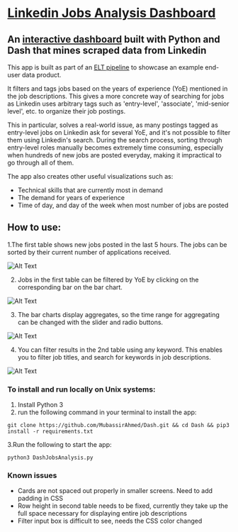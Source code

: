 # [Linkedin Jobs Analysis Dashboard](https://easy-bottles-grin-34-125-254-54.loca.lt)

## An [interactive dashboard](https://easy-bottles-grin-34-125-254-54.loca.lt) built with Python and Dash that mines scraped data from Linkedin 

This app is built as part of an [ELT pipeline](https://github.com/MubassirAhmed/ELT-Data-Pipeline) to showcase an example end-user data product. 

It filters and tags jobs based on the years of experience (YoE) mentioned in the job descriptions. This gives a more concrete way of searching for jobs as Linkedin uses arbitrary tags such as 'entry-level', 'associate', 'mid-senior level', etc. to organize their job postings.

This in particular, solves a real-world issue, as many postings tagged as entry-level jobs on Linkedin ask for several YoE, and it's not possible to filter them using Linkedin's search. During the search process, sorting through entry-level roles manually becomes extremely time consuming, especially when hundreds of new jobs are posted everyday, making it impractical to go through all of them. 

The app also creates other useful visualizations such as:

* Technical skills that are currently most in demand
* The demand for years of experience
* Time of day, and day of the week when most number of jobs are posted

## How to use:
1.The first table shows new jobs posted in the last 5 hours. The jobs can be sorted by their current number of applications received.

![Alt Text](https://media.giphy.com/media/ZHNF7pWf8732V9dpoM/giphy.gif)

2. Jobs in the first table can be filtered by YoE by clicking on the corresponding bar on the bar chart.

![Alt Text](https://media.giphy.com/media/T5BTftQVy2sMqcaFF6/giphy.gif)

3. The bar charts display aggregates, so the time range for aggregating can be changed with the slider and radio buttons.

![Alt Text](https://media.giphy.com/media/ZjhLBSry5UfLPGoKfE/giphy.gif)

4. You can filter results in the 2nd table using any keyword. This enables you to filter job titles, and search for keywords in job descriptions.

![Alt Text](https://media.giphy.com/media/RWo6c6dOWt7W2HJiYd/giphy.gif)


### To install and run locally on Unix systems:
1. Install Python 3
2. run the following command in your terminal to install the app:

```
git clone https://github.com/MubassirAhmed/Dash.git && cd Dash && pip3 install -r requirements.txt
```

3.Run the following to start the app:

```
python3 DashJobsAnalysis.py
```


### Known issues
* Cards are not spaced out properly in smaller screens. Need to add padding in CSS
* Row height in second table needs to be fixed, currently they take up the full space necessary for displaying entire job descriptions
* Filter input box is difficult to see, needs the CSS color changed

